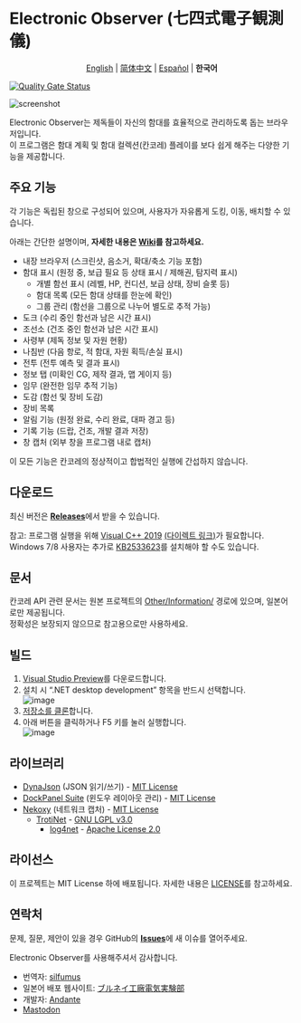# Electronic Observer (七四式電子観測儀)

<p align="center"><a href="https://github.com/ElectronicObserverEN/ElectronicObserver/blob/main/README.md">English</a> | <a href="https://github.com/ElectronicObserverEN/ElectronicObserver/blob/main/README_CN.md">简体中文</a> | <a href="https://github.com/ElectronicObserverEN/ElectronicObserver/blob/main/README_ES.md">Español</a> | <b>한국어</b></p>


[![Quality Gate Status](https://sonarcloud.io/api/project_badges/measure?project=ElectronicObserverEN_ElectronicObserver&metric=alert_status)](https://sonarcloud.io/summary/new_code?id=ElectronicObserverEN_ElectronicObserver)

![screenshot](https://cloud.githubusercontent.com/assets/6127734/21392624/18089a70-c7d4-11e6-8f85-55b877aef5b3.jpg)

Electronic Observer는 제독들이 자신의 함대를 효율적으로 관리하도록 돕는 브라우저입니다.  
이 프로그램은 함대 계획 및 함대 컬렉션(칸코레) 플레이를 보다 쉽게 해주는 다양한 기능을 제공합니다.

## 주요 기능
각 기능은 독립된 창으로 구성되어 있으며, 사용자가 자유롭게 도킹, 이동, 배치할 수 있습니다.

아래는 간단한 설명이며, **자세한 내용은 [Wiki](https://github.com/ElectronicObserverEN/ElectronicObserver/wiki)를 참고하세요.**

* 내장 브라우저 (스크린샷, 음소거, 확대/축소 기능 포함)
* 함대 표시 (원정 중, 보급 필요 등 상태 표시 / 제해권, 탐지력 표시)
    * 개별 함선 표시 (레벨, HP, 컨디션, 보급 상태, 장비 슬롯 등)
    * 함대 목록 (모든 함대 상태를 한눈에 확인)
    * 그룹 관리 (함선을 그룹으로 나누어 별도로 추적 가능)
* 도크 (수리 중인 함선과 남은 시간 표시)
* 조선소 (건조 중인 함선과 남은 시간 표시)
* 사령부 (제독 정보 및 자원 현황)
* 나침반 (다음 항로, 적 함대, 자원 획득/손실 표시)
* 전투 (전투 예측 및 결과 표시)
* 정보 탭 (미확인 CG, 제작 결과, 맵 게이지 등)
* 임무 (완전한 임무 추적 기능)
* 도감 (함선 및 장비 도감)
* 장비 목록
* 알림 기능 (원정 완료, 수리 완료, 대파 경고 등)
* 기록 기능 (드랍, 건조, 개발 결과 저장)
* 창 캡처 (외부 창을 프로그램 내로 캡처)

이 모든 기능은 칸코레의 정상적이고 합법적인 실행에 간섭하지 않습니다.

## 다운로드
최신 버전은 [**Releases**](https://github.com/ElectronicObserverEN/ElectronicObserver/releases/latest)에서 받을 수 있습니다.

참고: 프로그램 실행을 위해 [Visual C++ 2019](https://support.microsoft.com/en-us/topic/the-latest-supported-visual-c-downloads-2647da03-1eea-4433-9aff-95f26a218cc0) [(다이렉트 링크)](https://aka.ms/vs/16/release/vc_redist.x64.exe)가 필요합니다.  
Windows 7/8 사용자는 추가로 [KB2533623](https://support.microsoft.com/help/2533623/microsoft-security-advisory-insecure-library-loading-could-allow-remot)를 설치해야 할 수도 있습니다.

## 문서
칸코레 API 관련 문서는 원본 프로젝트의 [Other/Information/](https://github.com/andanteyk/ElectronicObserver/tree/develop/ElectronicObserver/Other/Information) 경로에 있으며, 일본어로만 제공됩니다.  
정확성은 보장되지 않으므로 참고용으로만 사용하세요.

## 빌드
1. [Visual Studio Preview](https://visualstudio.microsoft.com/vs/preview/#download-preview)를 다운로드합니다.  
2. 설치 시 “.NET desktop development” 항목을 반드시 선택합니다.  
   ![image](https://github.com/ElectronicObserverEN/ElectronicObserver/assets/40002167/748d862c-4c61-4ef6-b147-961b532852c9)  
3. [저장소를 클론](https://learn.microsoft.com/en-us/visualstudio/version-control/git-clone-repository)합니다.  
4. 아래 버튼을 클릭하거나 F5 키를 눌러 실행합니다.  
   ![image](https://github.com/ElectronicObserverEN/ElectronicObserver/assets/40002167/dbee165d-8ea9-4f27-9c28-d406e2a9978a)

## 라이브러리
* [DynaJson](https://github.com/fujieda/DynaJson) (JSON 읽기/쓰기) - [MIT License](https://github.com/ElectronicObserverEN/ElectronicObserver/blob/main/Licenses/DynaJson.txt)  
* [DockPanel Suite](http://dockpanelsuite.com/) (윈도우 레이아웃 관리) - [MIT License](https://github.com/ElectronicObserverEN/ElectronicObserver/blob/main/Licenses/DockPanelSuite.txt)  
* [Nekoxy](https://github.com/veigr/Nekoxy) (네트워크 캡처) - [MIT License](https://github.com/ElectronicObserverEN/ElectronicObserver/blob/main/Licenses/Nekoxy.txt)  
    * [TrotiNet](http://trotinet.sourceforge.net/) - [GNU LGPL v3.0](https://github.com/ElectronicObserverEN/ElectronicObserver/blob/main/Licenses/LGPL.txt)  
        * [log4net](https://logging.apache.org/log4net/) - [Apache License 2.0](https://github.com/ElectronicObserverEN/ElectronicObserver/blob/main/Licenses/Apache.txt)

## 라이선스
이 프로젝트는 MIT License 하에 배포됩니다. 자세한 내용은 [LICENSE](https://github.com/ElectronicObserverEN/ElectronicObserver/blob/main/LICENSE)를 참고하세요.

## 연락처
문제, 질문, 제안이 있을 경우 GitHub의 [**Issues**](https://github.com/ElectronicObserverEN/ElectronicObserver/issues)에 새 이슈를 열어주세요.

Electronic Observer를 사용해주셔서 감사합니다.  
* 번역자: [silfumus](https://github.com/silfumus)  
* 일본어 배포 웹사이트: [ブルネイ工廠電気実験部](http://electronicobserver.blog.fc2.com/)  
* 개발자: [Andante](https://twitter.com/andanteyk)  
* <a rel="me" href="https://fosstodon.org/@ElectronicObserver">Mastodon</a>
